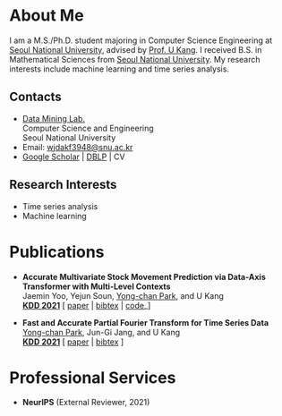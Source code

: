 # About Me
I am a M.S./Ph.D. student majoring in Computer Science Engineering at [Seoul National University](https://www.snu.ac.kr/), 
advised by [Prof. U Kang](https://datalab.snu.ac.kr/~ukang/). 
I received B.S. in Mathematical Sciences from [Seoul National University](https://www.snu.ac.kr/).
My research interests include machine learning and time series analysis. 

## Contacts
- [Data Mining Lab.](https://datalab.snu.ac.kr/)    
Computer Science and Engineering     
Seoul National University
- Email: wjdakf3948@snu.ac.kr
- [Google Scholar](https://scholar.google.com/citations?user=UAaauqQAAAAJ) | [DBLP](https://dblp.uni-trier.de/pid/274/1605.html) | CV

## Research Interests
- Time series analysis
- Machine learning


# Publications

- **Accurate Multivariate Stock Movement Prediction via Data-Axis Transformer with Multi-Level Contexts**   
Jaemin Yoo, Yejun Soun, <u>Yong-chan Park</u>, and U Kang   
[**KDD 2021**](https://www.kdd.org/kdd2021/) 
[ [paper](https://yongchanpark.github.io/resources/2021/KDD/YooSPK21.pdf) | [bibtex](https://yongchanpark.github.io/resources/2021/KDD/YooSPK21.bib) | [code](https://github.com/snudatalab/PFT)_]

- **Fast and Accurate Partial Fourier Transform for Time Series Data**   
<u>Yong-chan Park</u>, Jun-Gi Jang, and U Kang   
[**KDD 2021**](https://www.kdd.org/kdd2021/) 
[ [paper](https://yongchanpark.github.io/resources/2021/KDD/ParkJK21.pdf) | [bibtex](https://yongchanpark.github.io/resources/2021/KDD/ParkJK21.bib) ]


# Professional Services 

- **NeurIPS** (External Reviewer, 2021)
